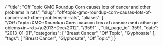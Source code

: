 {
    "title": "Off Topic GMO Roundup Corn causes lots of cancer and other problems in rats",
    "slug": "off-topic-gmo-roundup-corn-causes-lots-of-cancer-and-other-problems-in-rats",
    "aliases": [
        "/Off+Topic+GMO+Roundup+Corn+causes+lots+of+cancer+and+other+problems+in+rats+\u2013+Dec+2012",
        "/3591"
    ],
    "tiki_page_id": 3591,
    "date": "2013-01-01",
    "categories": [
        "Breast Cancer",
        "Off Topic",
        "Glyphosate"
    ],
    "tags": [
        "Breast Cancer",
        "Glyphosate",
        "Off Topic"
    ]
}